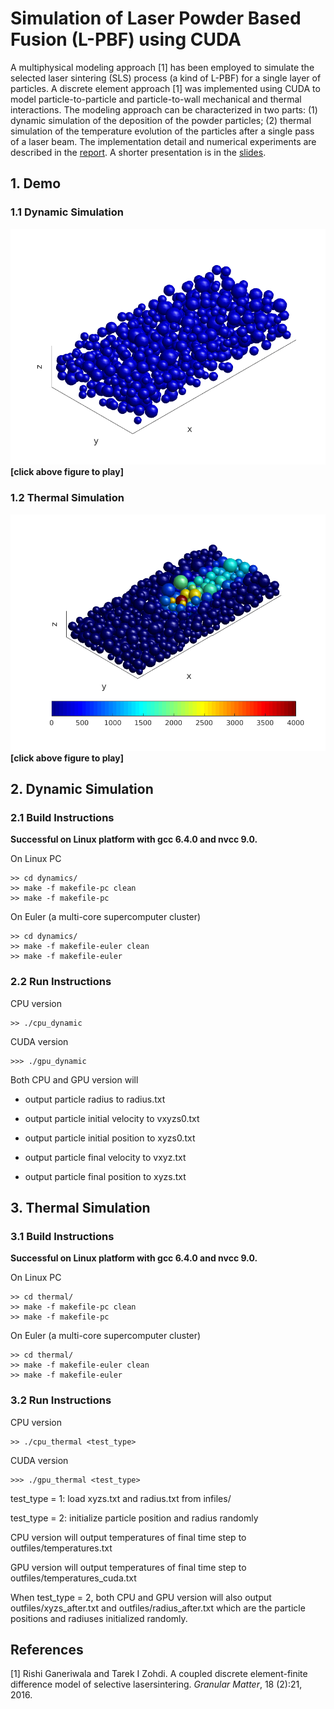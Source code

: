 # Simulation of Laser Powder Based Fusion (L-PBF) using CUDA
A multiphysical modeling approach [1] has been employed to simulate the selected laser sintering (SLS) process (a kind of L-PBF) for a single layer of particles. A discrete element approach [1] was implemented using CUDA to model particle-to-particle and particle-to-wall mechanical and thermal interactions. The modeling approach can be characterized in two parts: (1) dynamic simulation of the deposition of the powder particles; (2) thermal simulation of the temperature evolution of the particles after a single pass of a laser beam. The implementation detail and numerical experiments are described in the [report](https://github.com/zhangyaqi1989/Simulation-of-LPBF-using-CUDA/blob/master/report_and_slides/report.pdf). A shorter presentation is in the [slides](https://github.com/zhangyaqi1989/Simulation-of-LPBF-using-CUDA/blob/master/report_and_slides/slides.pdf). 
<!--In this project, both dynamic and thermal simulation [1] of laser powder bed fusion are implemented using CUDA. 
-->

## 1. Demo
### 1.1 Dynamic Simulation
[![Dynamic Simulation](animation/dynamics/image001.png)](https://youtu.be/yeNoQOOabVg)
**[click above figure to play]**  
### 1.2 Thermal Simulation
[![Thermal Simulation](animation/thermal/image00025.png)](https://youtu.be/KLpTbSgZREE)
**[click above figure to play]** 
## 2. Dynamic Simulation
### 2.1 Build Instructions

**Successful on Linux platform with gcc 6.4.0 and nvcc 9.0.**

On Linux PC

```
>> cd dynamics/
>> make -f makefile-pc clean
>> make -f makefile-pc
```
On Euler (a multi-core supercomputer cluster)

```
>> cd dynamics/
>> make -f makefile-euler clean
>> make -f makefile-euler
```
### 2.2 Run Instructions
CPU version
```
>> ./cpu_dynamic
```
CUDA version
```
>>> ./gpu_dynamic
```

Both CPU and GPU version will 

* output particle radius to radius.txt

* output particle initial velocity to vxyzs0.txt

* output particle initial position to xyzs0.txt

* output particle final velocity to vxyz.txt

* output particle final position to xyzs.txt

## 3. Thermal Simulation
### 3.1 Build Instructions

**Successful on Linux platform with gcc 6.4.0 and nvcc 9.0.**

On Linux PC

```
>> cd thermal/
>> make -f makefile-pc clean
>> make -f makefile-pc

```
On Euler (a multi-core supercomputer cluster)

```
>> cd thermal/
>> make -f makefile-euler clean
>> make -f makefile-euler
```
### 3.2 Run Instructions
CPU version
```
>> ./cpu_thermal <test_type>
```
CUDA version
```
>>> ./gpu_thermal <test_type>
```
test_type = 1: load xyzs.txt and radius.txt from infiles/

test_type = 2: initialize particle position and radius randomly

CPU version will output temperatures of final time step to outfiles/temperatures.txt

GPU version will output temperatures of final time step to outfiles/temperatures_cuda.txt

When test_type = 2, both CPU and GPU version will also output outfiles/xyzs_after.txt and outfiles/radius_after.txt which are the particle positions and radiuses initialized randomly. 

## References
[1] Rishi Ganeriwala and Tarek I Zohdi.  A coupled discrete element-finite difference model of selective lasersintering. *Granular Matter*, 18 (2):21, 2016. 